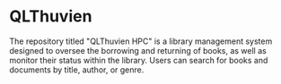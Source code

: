 # QLThuvien
The repository titled "QLThuvien HPC" is a library management system designed to oversee the borrowing and returning of books, as well as monitor their status within the library. Users can search for books and documents by title, author, or genre.
